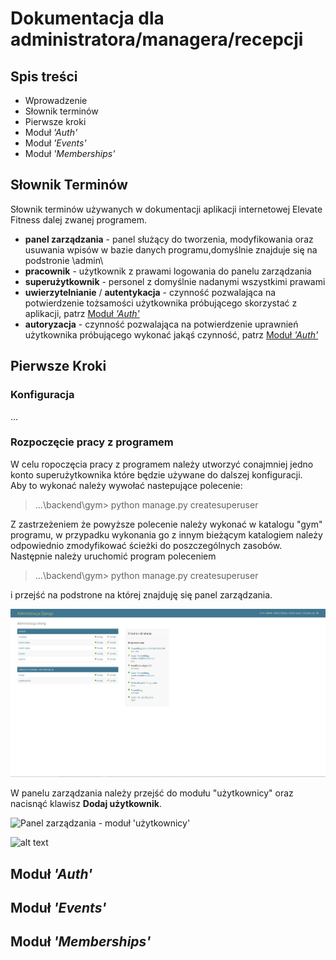 # Dokumentacja dla administratora/managera/recepcji

## Spis treści
- Wprowadzenie
- Słownik terminów
- Pierwsze kroki
- Moduł *'Auth'*
- Moduł *'Events'*
- Moduł *'Memberships'*

## Słownik Terminów
Słownik terminów używanych w dokumentacji aplikacji internetowej Elevate Fitness dalej zwanej programem.
- **panel zarządzania** - panel służący do tworzenia, modyfikowania oraz usuwania wpisów w bazie danych programu,domyślnie znajduje się na podstronie \admin\
- **pracownik** - użytkownik z prawami logowania do panelu zarządzania
- **superużytkownik** - personel z domyślnie nadanymi wszystkimi prawami
- **uwierzytelnianie** / **autentykacja** - czynność pozwalająca na potwierdzenie tożsamości użytkownika próbującego skorzystać z aplikacji, patrz [Moduł *'Auth'*](#moduł-auth)
- **autoryzacja** -  czynność pozwalająca na potwierdzenie uprawnień użytkownika próbującego wykonać jakąś czynność, patrz [Moduł *'Auth'*](#moduł-auth)

## Pierwsze Kroki
### Konfiguracja 
...

### Rozpoczęcie pracy z programem
W celu ropoczęcia pracy z programem należy utworzyć conajmniej jedno konto superużytkownika które będzie używane do dalszej konfiguracji.  
Aby to wykonać należy wywołać nastepujące polecenie:
>...\backend\gym> python manage.py createsuperuser  

Z zastrzeżeniem że powyższe polecenie należy wykonać w katalogu "gym" programu, w przypadku wykonania go z innym bieżącym katalogiem należy odpowiednio zmodyfikować ścieżki do poszczególnych zasobów.
Następnie należy uruchomić program poleceniem
>...\backend\gym> python manage.py createsuperuser  

i przejść na podstrone na której znajduję się panel zarządzania.  

![Panel zarządzania - strona główna](adminpanel_1.png)

W panelu zarządzania należy przejść do modułu "użytkownicy" oraz nacisnąć klawisz **Dodaj użytkownik**.

![Panel zarządzania - moduł 'użytkownicy'](image.png)



![alt text](image.png)

## Moduł *'Auth'*
## Moduł *'Events'*
## Moduł *'Memberships'*